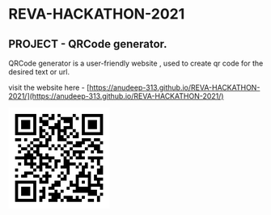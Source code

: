 # REVA-HACKATHON-2021

## PROJECT - QRCode generator.

QRCode generator is a user-friendly website , used to create qr code for the desired text or url. 

visit the website here - [https://anudeep-313.github.io/REVA-HACKATHON-2021/](https://anudeep-313.github.io/REVA-HACKATHON-2021/)

![Test Image ](/qrcode.png)

